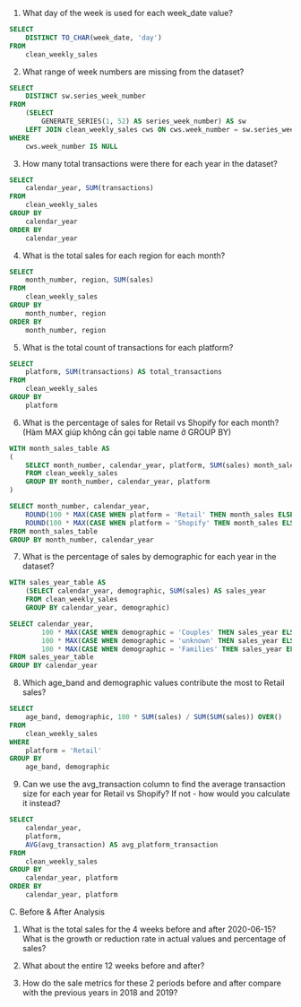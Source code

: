 1. What day of the week is used for each week_date value?
```sql
SELECT 
	DISTINCT TO_CHAR(week_date, 'day')
FROM 
	clean_weekly_sales
```

2. What range of week numbers are missing from the dataset?
```sql
SELECT
	DISTINCT sw.series_week_number
FROM 
	(SELECT 
		GENERATE_SERIES(1, 52) AS series_week_number) AS sw
	LEFT JOIN clean_weekly_sales cws ON cws.week_number = sw.series_week_number
WHERE 
	cws.week_number IS NULL
```

3. How many total transactions were there for each year in the dataset?
```sql
SELECT 
	calendar_year, SUM(transactions)
FROM 
	clean_weekly_sales
GROUP BY 
	calendar_year
ORDER BY
	calendar_year
```

4. What is the total sales for each region for each month?
```sql
SELECT
	month_number, region, SUM(sales)
FROM 
	clean_weekly_sales
GROUP BY 
	month_number, region
ORDER BY
	month_number, region
```

5. What is the total count of transactions for each platform?
```sql
SELECT 
	platform, SUM(transactions) AS total_transactions
FROM
	clean_weekly_sales
GROUP BY
	platform
```

6. What is the percentage of sales for Retail vs Shopify for each month? (Hàm MAX giúp không cần gọi table name ở GROUP BY)
```sql
WITH month_sales_table AS 
(
	SELECT month_number, calendar_year, platform, SUM(sales) month_sales
	FROM clean_weekly_sales
	GROUP BY month_number, calendar_year, platform
)

SELECT month_number, calendar_year,
	ROUND(100 * MAX(CASE WHEN platform = 'Retail' THEN month_sales ELSE NULL END) / SUM(month_sales), 2) AS retail_percentage,
	ROUND(100 * MAX(CASE WHEN platform = 'Shopify' THEN month_sales ELSE NULL END) / SUM(month_sales), 2) AS shopify_percentage
FROM month_sales_table
GROUP BY month_number, calendar_year
```

7. What is the percentage of sales by demographic for each year in the dataset?
```sql
WITH sales_year_table AS
	(SELECT calendar_year, demographic, SUM(sales) AS sales_year
	FROM clean_weekly_sales
	GROUP BY calendar_year, demographic)

SELECT calendar_year, 
		100 * MAX(CASE WHEN demographic = 'Couples' THEN sales_year ELSE NULL END) / SUM(sales_year) AS couples_sales,
		100 * MAX(CASE WHEN demographic = 'unknown' THEN sales_year ELSE NULL END) / SUM(sales_year) AS unknown_sales,
		100 * MAX(CASE WHEN demographic = 'Families' THEN sales_year ELSE NULL END) / SUM(sales_year) AS families_sales
FROM sales_year_table
GROUP BY calendar_year
```

8. Which age_band and demographic values contribute the most to Retail sales?
```sql
SELECT
	age_band, demographic, 100 * SUM(sales) / SUM(SUM(sales)) OVER()
FROM 
	clean_weekly_sales
WHERE 
	platform = 'Retail'
GROUP BY 
	age_band, demographic
```

9. Can we use the avg_transaction column to find the average transaction size for each year for Retail vs Shopify? If not - how would you calculate it instead?
```sql
SELECT
	calendar_year, 
	platform,
	AVG(avg_transaction) AS avg_platform_transaction
FROM 
	clean_weekly_sales
GROUP BY
	calendar_year, platform
ORDER BY
	calendar_year, platform
```

C. Before & After Analysis

1. What is the total sales for the 4 weeks before and after 2020-06-15? What is the growth or reduction rate in actual values and percentage of sales?

2. What about the entire 12 weeks before and after?

3. How do the sale metrics for these 2 periods before and after compare with the previous years in 2018 and 2019?

